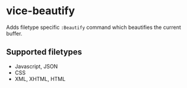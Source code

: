 # vice-beautify

Adds filetype specific `:Beautify` command which beautifies the current buffer.

## Supported filetypes
- Javascript, JSON
- CSS
- XML, XHTML, HTML
